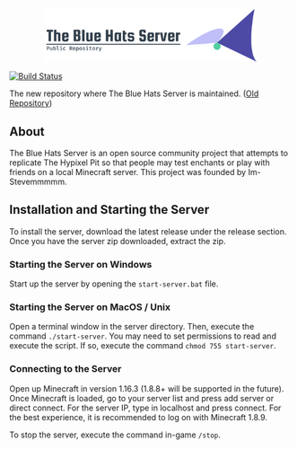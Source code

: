 <p align="center">
 <img src="logo.png" width="75%">
</p>

[![Build Status](https://travis-ci.com/Im-Stevemmmmm/the-blue-hats-server.svg?token=PEACAwmqx1WqwmDYcv9Z&branch=master)](https://travis-ci.com/Im-Stevemmmmm/the-blue-hats-server)

The new repository where The Blue Hats Server is maintained. ([Old Repository](https://github.com/Im-Stevemmmmm/the-blue-hats-server-old))

## About

The Blue Hats Server is an open source community project that attempts to replicate The Hypixel Pit so that people may test enchants or play with friends on a local Minecraft server. This project was founded by Im-Stevemmmmm.

## Installation and Starting the Server

To install the server, download the latest release under the release section. Once you have the server zip downloaded, extract the zip.

### Starting the Server on Windows

Start up the server by opening the `start-server.bat` file.

### Starting the Server on MacOS / Unix

Open a terminal window in the server directory. Then, execute the command `./start-server`. You may need to set permissions to read and execute the script. If so, execute the command `chmod 755 start-server`.

### Connecting to the Server

Open up Minecraft in version 1.16.3 (1.8.8+ will be supported in the future). Once Minecraft is loaded, go to your server list and press add server or direct connect. For the server IP, type in localhost and press connect. For the best experience, it is recommended to log on with Minecraft 1.8.9.

To stop the server, execute the command in-game `/stop`.
